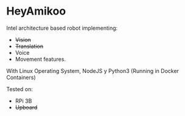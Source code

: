 # HeyAmikoo
Intel architecture based robot implementing:
* ~~Vision~~
* ~~Translation~~
* Voice
* Movement features. 

With Linux Operating System, NodeJS y Python3 (Running in Docker Containers)

Tested on:
* RPi 3B
* ~~Upboard~~
